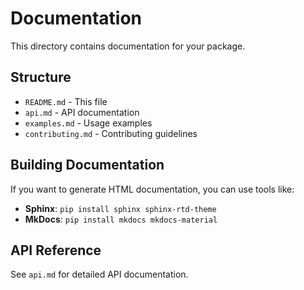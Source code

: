 # Documentation

This directory contains documentation for your package.

## Structure

- `README.md` - This file
- `api.md` - API documentation
- `examples.md` - Usage examples
- `contributing.md` - Contributing guidelines

## Building Documentation

If you want to generate HTML documentation, you can use tools like:

- **Sphinx**: `pip install sphinx sphinx-rtd-theme`
- **MkDocs**: `pip install mkdocs mkdocs-material`

## API Reference

See `api.md` for detailed API documentation. 